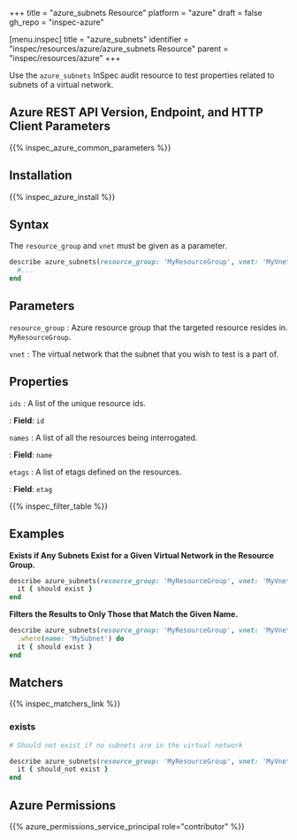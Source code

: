 +++
title = "azure_subnets Resource"
platform = "azure"
draft = false
gh_repo = "inspec-azure"

[menu.inspec]
title = "azure_subnets"
identifier = "inspec/resources/azure/azure_subnets Resource"
parent = "inspec/resources/azure"
+++

Use the `azure_subnets` InSpec audit resource to test properties related to subnets of a virtual network.

## Azure REST API Version, Endpoint, and HTTP Client Parameters

{{% inspec_azure_common_parameters %}}

## Installation

{{% inspec_azure_install %}}

## Syntax

The `resource_group` and `vnet` must be given as a parameter.
```ruby
describe azure_subnets(resource_group: 'MyResourceGroup', vnet: 'MyVnetName') do
  #...
end
```

## Parameters

`resource_group`
: Azure resource group that the targeted resource resides in. `MyResourceGroup`.

`vnet`
: The virtual network that the subnet that you wish to test is a part of.

## Properties

`ids`
: A list of the unique resource ids.

: **Field**: `id`

`names`
: A list of all the resources being interrogated.

: **Field**: `name`

`etags`
: A list of etags defined on the resources.

: **Field**: `etag`

{{% inspec_filter_table %}}

## Examples

**Exists if Any Subnets Exist for a Given Virtual Network in the Resource Group.**

```ruby
describe azure_subnets(resource_group: 'MyResourceGroup', vnet: 'MyVnetName') do
  it { should exist }
end
```

**Filters the Results to Only Those that Match the Given Name.**

```ruby
describe azure_subnets(resource_group: 'MyResourceGroup', vnet: 'MyVnetName')
  .where(name: 'MySubnet') do
  it { should exist }
end
```

## Matchers

{{% inspec_matchers_link %}}

### exists

```ruby
# Should not exist if no subnets are in the virtual network

describe azure_subnets(resource_group: 'MyResourceGroup', vnet: 'MyVnetName') do
  it { should_not exist }
end
```

## Azure Permissions

{{% azure_permissions_service_principal role="contributor" %}}

